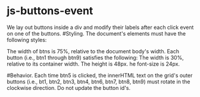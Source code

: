 # js-buttons-event

We lay out buttons inside a div and modify their labels after each click event on one of the buttons.
#Styling. The document's elements must have the following styles:

The width of btns is 75%, relative to the document body's width.
Each button (i.e., btn1 through btn9) satisfies the following:
  The width is 30%, relative to its container width.
  The height is 48px.
  he font-size is 24px.
  
#Behavior. Each time btn5 is clicked, the innerHTML text on the grid's outer buttons (i.e., bt1, btn2, btn3, btn4, btn6, btn7, btn8, btn9) must rotate in the clockwise direction. Do not update the button id's.
